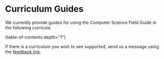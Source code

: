 # Curriculum Guides

We currently provide guides for using the Computer Science Field Guide in the following curricula:

{table-of-contents depth="1"}

If there is a curriculum you wish to see supported, send us a message using the [feedback link](https://docs.google.com/forms/d/1gCOwTMAd6idaeIRwvIELARfQsyL6lpI5P4EQa9bIW9w/viewform?formkey=dExMejRvei05OWFVbzJ2eENpdWRvcEE6MQ).
